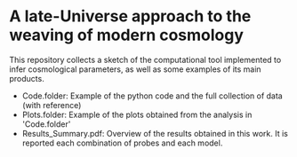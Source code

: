 # A late-Universe approach to the weaving of modern cosmology 

This repository collects a sketch of the computational tool implemented to infer cosmological parameters, as well as some examples of its main products.

  - Code.folder: Example of the python code and the full collection of data (with reference)
  - Plots.folder: Example of the plots obtained from the analysis in 'Code.folder'
  - Results_Summary.pdf: Overview of the results obtained in this work. It is reported each combination of probes and each model. 
